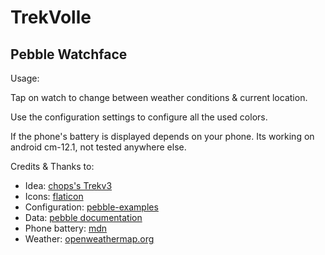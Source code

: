 # TrekVolle
## Pebble Watchface

Usage:

Tap on watch to change between weather conditions & current location.

Use the configuration settings to configure all the used colors.

If the phone's battery is displayed depends on your phone. Its working on android cm-12.1, not tested anywhere else.

Credits & Thanks to:

* Idea: [chops's Trekv3](http://www.markspebblefaces.com/)
* Icons: [flaticon](http://www.flaticon.com)
* Configuration: [pebble-examples](https://github.com/pebble-examples/slate-config-example)
* Data: [pebble documentation](https://developer.pebble.com/docs/c/)
* Phone battery: [mdn](https://developer.mozilla.org/en-US/docs/Web/API/Battery_Status_API)
* Weather: [openweathermap.org](http://openweathermap.org/)